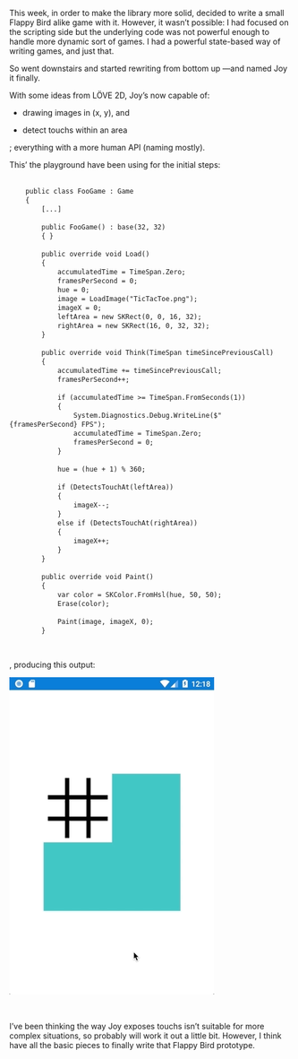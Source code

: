 This week, in order to make the library more solid, decided to write a small
Flappy Bird alike game with it. However, it wasn’t possible: I had focused on
the scripting side but the underlying code was not powerful enough to handle
more dynamic sort of games. I had a powerful state-based way of writing games,
and just that.

So went downstairs and started rewriting from bottom up —and named Joy it
finally.

With some ideas from LÖVE 2D, Joy’s now capable of:

-   drawing images in (x, y), and

-   detect touchs within an area

; everything with a more human API (naming mostly).

This’ the playground have been using for the initial steps:

~~~~~~~~~~~~~~~~~~~~~~~~~~~~~~~~~~~~~~~~~~~~~~~~~~~~~~~~~~~~~~~~~~~~~~~~~~~~~~~~

    public class FooGame : Game
    {
        [...]

        public FooGame() : base(32, 32)
        { }

        public override void Load()
        {
            accumulatedTime = TimeSpan.Zero;
            framesPerSecond = 0;
            hue = 0;
            image = LoadImage("TicTacToe.png");
            imageX = 0;
            leftArea = new SKRect(0, 0, 16, 32);
            rightArea = new SKRect(16, 0, 32, 32);
        }

        public override void Think(TimeSpan timeSincePreviousCall)
        {
            accumulatedTime += timeSincePreviousCall;
            framesPerSecond++;
            
            if (accumulatedTime >= TimeSpan.FromSeconds(1))
            {
                System.Diagnostics.Debug.WriteLine($"{framesPerSecond} FPS");
                accumulatedTime = TimeSpan.Zero;
                framesPerSecond = 0;
            }
            
            hue = (hue + 1) % 360;

            if (DetectsTouchAt(leftArea))
            {
                imageX--;
            }
            else if (DetectsTouchAt(rightArea))
            {
                imageX++;
            }
        }

        public override void Paint()
        {
            var color = SKColor.FromHsl(hue, 50, 50);
            Erase(color);

            Paint(image, imageX, 0);
        }
~~~~~~~~~~~~~~~~~~~~~~~~~~~~~~~~~~~~~~~~~~~~~~~~~~~~~~~~~~~~~~~~~~~~~~~~~~~~~~~~

 

, producing this output:

![](items/images/FooGame.gif)

 

I’ve been thinking the way Joy exposes touchs isn’t suitable for more complex
situations, so probably will work it out a little bit. However, I think have all
the basic pieces to finally write that Flappy Bird prototype.
